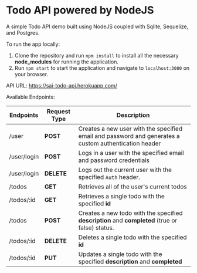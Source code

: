 # Todo API powered by NodeJS

A simple Todo API demo built using NodeJS coupled with Sqlite, Sequelize, and Postgres. 

To run the app locally:

1. Clone the repository and run ```npm install``` to install all the necessary **node_modules** for running the application.
2. Run ```npm start``` to start the application and navigate to ```localhost:3000``` on your browser.

API URL: https://sai-todo-api.herokuapp.com/

Available Endpoints:

| Endpoints  | Request Type | Description
| ---------- | ---- | ---------- |
| /user  | **POST**  | Creates a new user with the specified email and password and generates a custom authentication header
| /user/login  | **POST**  | Logs in a user with the specified email and password credentials
| /user/login | **DELETE** | Logs out the current user with the specified ```Auth``` header.
| /todos | **GET** | Retrieves all of the user's current todos
| /todos/:id | **GET** | Retrieves a single todo with the specified **id**
| /todos | **POST** | Creates a new todo with the specified **description** and **completed** (true or false) status. 
| /todos/:id | **DELETE** | Deletes a single todo with the specified **id**
| /todos/:id | **PUT** | Updates a single todo with the specified **description** and **completed**


